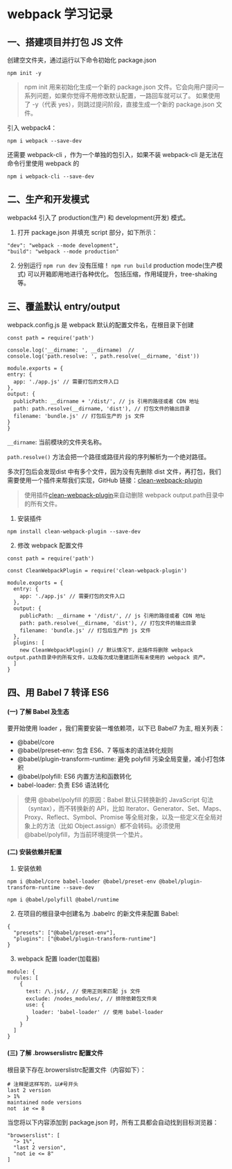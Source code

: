 # webpack 学习记录

## 一、搭建项目并打包 JS 文件

创建空文件夹，通过运行以下命令初始化 package.json

```
npm init -y
```

> npm init  用来初始化生成一个新的  package.json  文件。它会向用户提问一系列问题，如果你觉得不用修改默认配置，一路回车就可以了。
如果使用了 -y（代表 yes），则跳过提问阶段，直接生成一个新的  package.json  文件。

引入 webpack4：

```
npm i webpack --save-dev
```
还需要 webpack-cli ，作为一个单独的包引入，如果不装 webpack-cli 是无法在命令行里使用 webpack 的

```
npm i webpack-cli --save-dev
```

## 二、生产和开发模式

webpack4 引入了 production(生产) 和 development(开发) 模式。

1. 打开 package.json 并填充 script 部分，如下所示：

```
"dev": "webpack --mode development",
"build": "webpack --mode production"
```

2. 分别运行
 ```npm run dev``` 没有压缩！
  ```npm run build``` production mode(生产模式) 可以开箱即用地进行各种优化。 包括压缩，作用域提升，tree-shaking 等。
  
  ## 三、覆盖默认 entry/output
  webpack.config.js 是 webpack 默认的配置文件名，在根目录下创建
  
  ```
 const path = require('path')

console.log('__dirname: ', __dirname)  // 
console.log('path.resolve: ', path.resolve(__dirname, 'dist')) 

module.exports = {
  entry: {
    app: './app.js' // 需要打包的文件入口
  },
  output: {
    publicPath: __dirname + '/dist/', // js 引用的路径或者 CDN 地址
    path: path.resolve(__dirname, 'dist'), // 打包文件的输出目录
    filename: 'bundle.js' // 打包后生产的 js 文件
  }
}
```

```__dirname```: 当前模块的文件夹名称。

```path.resolve()``` 方法会把一个路径或路径片段的序列解析为一个绝对路径。

多次打包后会发现dist 中有多个文件，因为没有先删除 dist 文件，再打包，我们需要使用一个插件来帮我们实现，GitHub 链接：[clean-webpack-plugin](https://github.com/johnagan/clean-webpack-plugin)

> 使用插件[clean-webpack-plugin](https://github.com/johnagan/clean-webpack-plugin)来自动删除 webpack output.path目录中的所有文件。

1. 安装插件

```
npm install clean-webpack-plugin --save-dev
```

2. 修改 webpack 配置文件

```
const path = require('path')

const CleanWebpackPlugin = require('clean-webpack-plugin')

module.exports = {
  entry: {
    app: './app.js' // 需要打包的文件入口
  },
  output: {
    publicPath: __dirname + '/dist/', // js 引用的路径或者 CDN 地址
    path: path.resolve(__dirname, 'dist'), // 打包文件的输出目录
    filename: 'bundle.js' // 打包后生产的 js 文件
  },
  plugins: [
    new CleanWebpackPlugin() // 默认情况下，此插件将删除 webpack output.path目录中的所有文件，以及每次成功重建后所有未使用的 webpack 资产。
  ]
}
```

## 四、用 Babel 7 转译 ES6

#### (一) 了解 Babel 及生态

要开始使用 loader ，我们需要安装一堆依赖项，以下已 Babel7 为主,
相关列表：

* @babel/core
* @babel/preset-env: 包含 ES6、7 等版本的语法转化规则
* @babel/plugin-transform-runtime: 避免 polyfill 污染全局变量，减小打包体积
* @babel/polyfill: ES6 内置方法和函数转化
* babel-loader: 负责 ES6 语法转化

> 使用 @babel/polyfill 的原因：Babel 默认只转换新的 JavaScript 句法（syntax），而不转换新的 API，比如 Iterator、Generator、Set、Maps、Proxy、Reflect、Symbol、Promise 等全局对象，以及一些定义在全局对象上的方法（比如 Object.assign）都不会转码。必须使用 @babel/polyfill，为当前环境提供一个垫片。

#### (二) 安装依赖并配置

1. 安装依赖

```
npm i @babel/core babel-loader @babel/preset-env @babel/plugin-transform-runtime --save-dev
```

```
npm i @babel/polyfill @babel/runtime
```

2. 在项目的根目录中创建名为 .babelrc 的新文件来配置 Babel:

``` 
{
  "presets": ["@babel/preset-env"],
  "plugins": ["@babel/plugin-transform-runtime"]
}
```

3. webpack 配置 loader(加载器)

``` 
module: {
  rules: [
    {
      test: /\.js$/, // 使用正则来匹配 js 文件
      exclude: /nodes_modules/, // 排除依赖包文件夹
      use: {
        loader: 'babel-loader' // 使用 babel-loader
      }
    }
  ]
}

```

#### (三) 了解 .browserslistrc 配置文件

根目录下存在.browerslistrc配置文件（内容如下）：

```
# 注释是这样写的，以#号开头
last 2 version
> 1%
maintained node versions
not  ie <= 8
```

当您将以下内容添加到 package.json 时，所有工具都会自动找到目标浏览器：

``` 
"browserslist": [
  "> 1%",
  "last 2 version",
  "not ie <= 8"
]
```






























